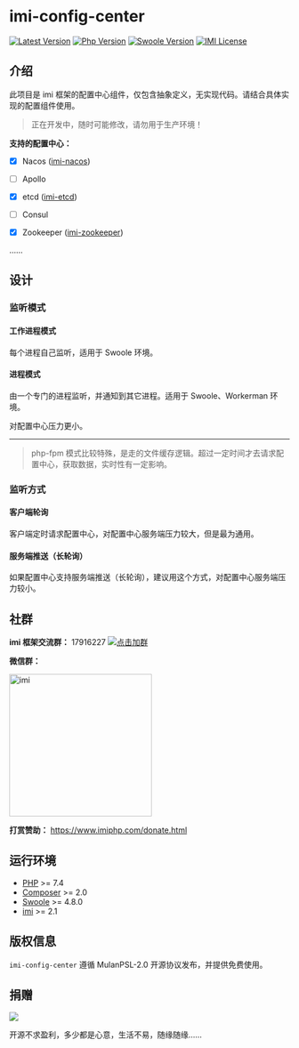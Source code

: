 # imi-config-center

[![Latest Version](https://img.shields.io/packagist/v/imiphp/imi-config-center.svg)](https://packagist.org/packages/imiphp/imi-config-center)
[![Php Version](https://img.shields.io/badge/php-%3E=7.4-brightgreen.svg)](https://secure.php.net/)
[![Swoole Version](https://img.shields.io/badge/swoole-%3E=4.8.0-brightgreen.svg)](https://github.com/swoole/swoole-src)
[![IMI License](https://img.shields.io/github/license/imiphp/imi-config-center.svg)](https://github.com/imiphp/imi-config-center/blob/master/LICENSE)

## 介绍

此项目是 imi 框架的配置中心组件，仅包含抽象定义，无实现代码。请结合具体实现的配置组件使用。

> 正在开发中，随时可能修改，请勿用于生产环境！

**支持的配置中心：**

* [x] Nacos ([imi-nacos](https://github.com/imiphp/imi-nacos))

* [ ] Apollo

* [x] etcd ([imi-etcd](https://github.com/imiphp/imi-etcd))

* [ ] Consul

* [x] Zookeeper ([imi-zookeeper](https://github.com/imiphp/imi-zookeeper))

……

## 设计

### 监听模式

#### 工作进程模式

每个进程自己监听，适用于 Swoole 环境。

#### 进程模式

由一个专门的进程监听，并通知到其它进程。适用于 Swoole、Workerman 环境。

对配置中心压力更小。

---

> php-fpm 模式比较特殊，是走的文件缓存逻辑。超过一定时间才去请求配置中心，获取数据，实时性有一定影响。

### 监听方式

#### 客户端轮询

客户端定时请求配置中心，对配置中心服务端压力较大，但是最为通用。

#### 服务端推送（长轮询）

如果配置中心支持服务端推送（长轮询），建议用这个方式，对配置中心服务端压力较小。

## 社群

**imi 框架交流群：** 17916227 [![点击加群](https://pub.idqqimg.com/wpa/images/group.png "点击加群")](https://jq.qq.com/?_wv=1027&k=5wXf4Zq)

**微信群：**

<img src="https://github.com/imiphp/imi/raw/2.1/res/wechat.png" alt="imi" width="256px" />

**打赏赞助：** <https://www.imiphp.com/donate.html>

## 运行环境

* [PHP](https://php.net/) >= 7.4
* [Composer](https://getcomposer.org/) >= 2.0
* [Swoole](https://www.swoole.com/) >= 4.8.0
* [imi](https://www.imiphp.com/) >= 2.1

## 版权信息

`imi-config-center` 遵循 MulanPSL-2.0 开源协议发布，并提供免费使用。

## 捐赠

<img src="https://cdn.jsdelivr.net/gh/imiphp/imi@2.1/res/pay.png"/>

开源不求盈利，多少都是心意，生活不易，随缘随缘……
